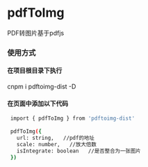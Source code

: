 # pdfToImg
PDF转图片基于pdfjs

### 使用方式

#### 在项目根目录下执行

cnpm i pdftoimg-dist -D

#### 在页面中添加以下代码

 ```bash
  import { pdfToImg } from 'pdftoimg-dist'
  
  pdfToImg({
    url: string,   //pdf的地址 
    scale: number,   //放大倍数
    isIntegrate: boolean   //是否整合为一张图片
  })
  
 ```


